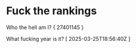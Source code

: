 # Fuck the rankings

Who the hell am I?
{ 27401145 }

What fucking year is it?
[ 2025-03-25T18:56:40Z ]
